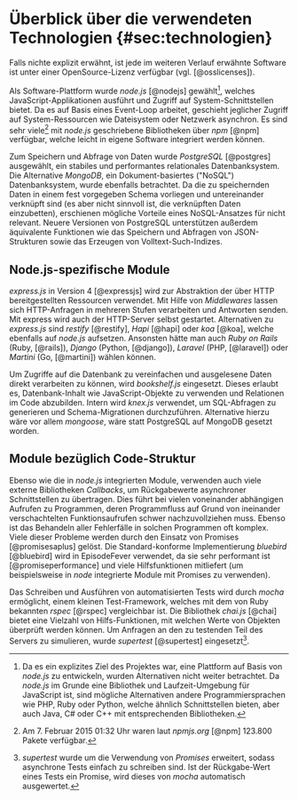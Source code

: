 # Überblick über die verwendeten Technologien {#sec:technologien}

Falls nichte explizit erwähnt, ist jede im weiteren Verlauf erwähnte Software ist unter einer OpenSource-Lizenz verfügbar (vgl. [@osslicenses]).

Als Software-Plattform wurde _node.js_ [@nodejs] gewählt[^node-alternativen], welches JavaScript-Applikationen ausführt und Zugriff auf System-Schnittstellen bietet. Da es auf Basis eines Event-Loop arbeitet, geschieht jeglicher Zugriff auf System-Ressourcen wie Dateisystem oder Netzwerk asynchron. Es sind sehr viele[^npm-size] mit _node.js_ geschriebene Bibliotheken über _npm_ [@npm] verfügbar, welche leicht in eigene Software integriert werden können.

[^node-alternativen]: Da es ein explizites Ziel des Projektes war, eine Plattform auf Basis von _node.js_ zu entwickeln, wurden Alternativen nicht weiter betrachtet. Da _node.js_ im Grunde eine Bibliothek und Laufzeit-Umgebung für JavaScript ist, sind mögliche Alternativen andere Programmiersprachen wie PHP, Ruby oder Python, welche ähnlich Schnittstellen bieten, aber auch Java, C# oder C++ mit entsprechenden Bibliotheken.

[^npm-size]: Am 7. Februar 2015 01:32 Uhr waren laut _npmjs.org_ [@npm] 123.800 Pakete verfügbar.

Zum Speichern und Abfrage von Daten wurde _PostgreSQL_ [@postgres] ausgewählt, ein stabiles und performantes relationales Datenbanksystem. Die Alternative _MongoDB_, ein Dokument-basiertes ("NoSQL") Datenbanksystem, wurde ebenfalls betrachtet. Da die zu speichernden Daten in einem fest vorgegeben Schema vorliegen und untereinander verknüpft sind (es aber nicht sinnvoll ist, die verknüpften Daten einzubetten), erschienen mögliche Vorteile eines NoSQL-Ansatzes für nicht relevant. Neuere Versionen von PostgreSQL unterstützen außerdem äquivalente Funktionen wie das Speichern und Abfragen von JSON-Strukturen sowie das Erzeugen von Volltext-Such-Indizes.

## Node.js-spezifische Module

_express.js_ in Version 4 [@expressjs] wird zur Abstraktion der über HTTP bereitgestellten Ressourcen verwendet. Mit Hilfe von _Middlewares_ lassen sich HTTP-Anfragen in mehreren Stufen verarbeiten und Antworten senden. Mit express wird auch der HTTP-Server selbst gestartet. Alternativen zu _express.js_ sind _restify_ [@restify], _Hapi_ [@hapi] oder _koa_ [@koa], welche ebenfalls auf _node.js_ aufsetzen. Ansonsten hätte man auch _Ruby on Rails_ (Ruby, [@rails]), _Django_ (Python, [@django]), _Laravel_ (PHP, [@laravel]) oder _Martini_ (Go, [@martini]) wählen können.

Um Zugriffe auf die Datenbank zu vereinfachen und ausgelesene Daten direkt verarbeiten zu können, wird _bookshelf.js_ eingesetzt. Dieses erlaubt es, Datenbank-Inhalt wie JavaScript-Objekte zu verwenden und Relationen im Code abzubilden. Intern wird _knex.js_ verwendet, um SQL-Abfragen zu generieren und Schema-Migrationen durchzuführen. Alternative hierzu wäre vor allem _mongoose_, wäre statt PostgreSQL auf MongoDB gesetzt worden.

## Module bezüglich Code-Struktur

Ebenso wie die in _node.js_ integrierten Module, verwenden auch viele externe Bibliotheken _Callbacks_, um Rückgabewerte asynchroner Schnittstellen zu übertragen. Dies führt bei vielen voneinander abhängigen Aufrufen zu Programmen, deren Programmfluss auf Grund von ineinander verschachtelten Funktionsaufrufen schwer nachzuvollziehen muss. Ebenso ist das Behandeln aller Fehlerfälle in solchen Programmen oft komplex. Viele dieser Probleme werden durch den Einsatz von Promises [@promisesaplus] gelöst. Die Standard-konforme Implementierung _bluebird_ [@bluebird] wird in EpisodeFever verwendet, da sie sehr performant ist [@promiseperformance] und viele Hilfsfunktionen mitliefert (um beispielsweise in _node_ integrierte Module mit Promises zu verwenden).

Das Schreiben und Ausführen von automatisierten Tests wird durch _mocha_ ermöglicht, einem kleinen Test-Framework, welches mit dem von Ruby bekannten _rspec_ [@rspec] vergleichbar ist. Die Bibliothek _chai.js_ [@chai] bietet eine Vielzahl von Hilfs-Funktionen, mit welchen Werte von Objekten überprüft werden können. Um Anfragen an den zu testenden Teil des Servers zu simulieren, wurde _supertest_ [@supertest] eingesetzt[^supertest-promises].

[^supertest-promises]: _supertest_ wurde um die Verwendung von _Promises_ erweitert, sodass asynchrone Tests einfach zu schreiben sind. Ist der Rückgabe-Wert eines Tests ein Promise, wird dieses von _mocha_ automatisch ausgewertet.
